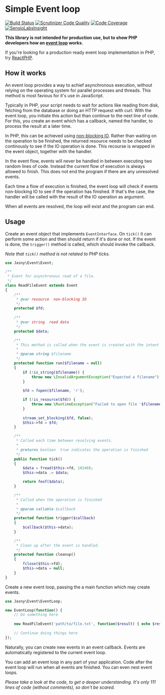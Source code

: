 Simple Event loop
===

[![Build Status](https://travis-ci.org/jasny/event-loop.svg?branch=master)](https://travis-ci.org/jasny/event-loop)
[![Scrutinizer Code Quality](https://scrutinizer-ci.com/g/jasny/event/badges/quality-score.png?b=master)](https://scrutinizer-ci.com/g/jasny/event/?branch=master)
[![Code Coverage](https://scrutinizer-ci.com/g/jasny/event/badges/coverage.png?b=master)](https://scrutinizer-ci.com/g/jasny/event/?branch=master)
[![SensioLabsInsight](https://insight.sensiolabs.com/projects/a1a1745c-1272-46a3-9567-7bbb52acda5a/mini.png)](https://insight.sensiolabs.com/projects/a1a1745c-1272-46a3-9567-7bbb52acda5a)

**This library is not intended for production use, but to show PHP developers how an [event loop](https://en.wikipedia.org/wiki/Event_loop) works.**

If you're looking for a production ready event loop implementation in PHP, try [ReactPHP](https://reactphp.org/).

How it works
---

An event loop provides a way to achief asynchronous execution, without relying on the operating system for parallel processes and threads. This method is most favious for it's use in JavaScript.

Typically in PHP, your script needs to wait for actions like reading from disk, fetching from the database or doing an HTTP request with curl. With the event loop, you initiate this action but than continue to the next line of code. For this, you create an event which has a callback, named the handler, to process the result at a later time.

In PHP, this can be achieved using [non-blocking IO](http://php.net/manual/en/function.stream-set-blocking.php). Rather than waiting on the operation to be finished, the returned resource needs to be checked continously to see if the IO operation is done. This recourse is wrapped in the event object, together with the handler.

In the event flow, events will never be handled in between executing two random lines of code. Instead the current flow of execution is always allowed to finish. This does not end the program if there are any unresolved events.

Each time a flow of execution is finished, the event loop will check if events non-blocking IO to see if the operation has finished. If that's the case, the handler will be called with the result of the IO operation as argument.

When all events are resolved, the loop will exist and the program can end.

Usage
---

Create an event object that implements `EventInterface`. On `tick()` it can perform some action and then should return
if it's done or not. If the event is done, the `trigger()` method is called, which should invoke the callback.

_Note that `tick()` method is not related to PHP ticks._

```php
use Jasny\Event\Event;

/**
 * Event for asynchronous read of a file.
 */
class ReadFileEvent extends Event
{
    /**
     * @var resource  non-blocking IO
     */
    protected $fd;
    
    /**
     * @var string  read data
     */
    protected $data;

    /**
     * This method is called when the event is created with the intent to initiate the IO operation.
     *
     * @param string $filename
     */
    protected function run($filename = null)
    {
        if (!is_string($filename)) {
            throw new \InvalidArgumentException("Expected a filename");
        }
        
        $fd = fopen($filename, 'r');

        if (!is_resource($fd)) {
            throw new \RuntimeException("Failed to open file '$filename'");
        }
        
        stream_set_blocking($fd, false);
        $this->fd = $fd;
    }

    /**
     * Called each time between resolving events.
     *
     * @returns boolean  true indicates the operation is finished
     */
    public function tick()
    {
        $data = fread($this->fd, 10240);
        $this->data .= $data;

        return feof($data);
    }

    /**
     * Called when the operation is finished
     *
     * @param callable $callback
     */
    protected function trigger($callback)
    {
        $callback($this->data);
    }

    /**
     * Clean up after the event is handled.
     */
    protected function cleanup()
    {
        fclose($this->fd);
        $this->data = null;
    } 
}
```

Create a new event loop, passing the a main function which may create events.

```php
use Jasny\Event\EventLoop;

new EventLoop(function() {
    // Do something here
    
    new ReadFileEvent('path/to/file.txt', function($result) { echo $result; });
    
    // Continue doing things here
});
```

Naturally, you can create new events in an event callback. Events are automatically registered to the current event
loop.

You can add an event loop in any part of your application. Code after the event loop will run when all events are
finished. You can even nest event loops.

_Please take a look at the code, to get a deeper understanding. It's only 111 lines of code (without comments), so don't be scared._ 

